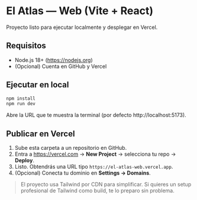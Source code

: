 # El Atlas — Web (Vite + React)

Proyecto listo para ejecutar localmente y desplegar en Vercel.

## Requisitos
- Node.js 18+ (https://nodejs.org)
- (Opcional) Cuenta en GitHub y Vercel

## Ejecutar en local
```bash
npm install
npm run dev
```
Abre la URL que te muestra la terminal (por defecto http://localhost:5173).

## Publicar en Vercel
1. Sube esta carpeta a un repositorio en GitHub.
2. Entra a https://vercel.com → **New Project** → selecciona tu repo → **Deploy**.
3. Listo. Obtendrás una URL tipo `https://el-atlas-web.vercel.app`.
4. (Opcional) Conecta tu dominio en **Settings → Domains**.

> El proyecto usa Tailwind por CDN para simplificar. Si quieres un setup profesional de Tailwind como build, te lo preparo sin problema.
